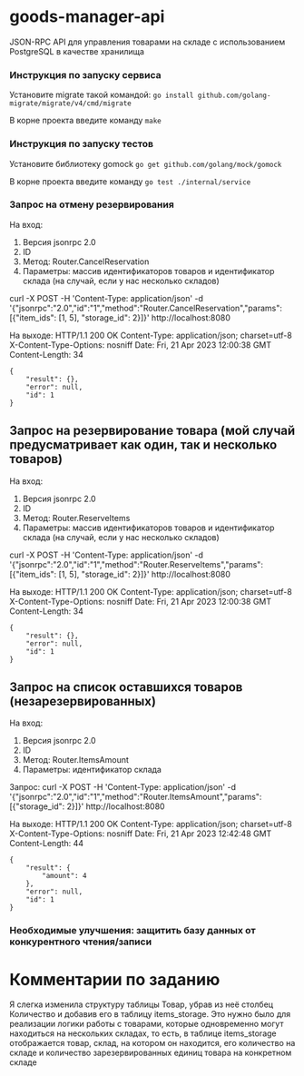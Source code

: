 # goods-manager-api
JSON-RPC API для управления товарами на складе с использованием PostgreSQL в качестве хранилища

### Инструкция по запуску сервиса
Установите migrate такой командой: `go install github.com/golang-migrate/migrate/v4/cmd/migrate`

В корне проекта введите команду `make`

### Инструкция по запуску тестов
Установите библиотеку gomock `go get github.com/golang/mock/gomock`

В корне проекта введите команду `go test ./internal/service`

### Запрос на отмену резервирования
На вход: 
1. Версия jsonrpc 2.0
2. ID
3. Метод: Router.CancelReservation
4. Параметры: массив идентификаторов товаров и идентификатор склада (на случай, если у нас несколько складов)

curl -X POST
     -H 'Content-Type: application/json'
     -d '{"jsonrpc":"2.0","id":"1","method":"Router.CancelReservation","params":[{"item_ids": [1, 5], "storage_id": 2}]}'
     http://localhost:8080

На выходе:
    HTTP/1.1 200 OK
    Content-Type: application/json; charset=utf-8
    X-Content-Type-Options: nosniff
    Date: Fri, 21 Apr 2023 12:00:38 GMT
    Content-Length: 34
    
    {
        "result": {},
        "error": null,
        "id": 1
    }

## Запрос на резервирование товара (мой случай предусматривает как один, так и несколько товаров)

На вход:
1. Версия jsonrpc 2.0
2. ID
3. Метод: Router.ReserveItems 
4. Параметры: массив идентификаторов товаров и идентификатор склада (на случай, если у нас несколько складов)

curl -X POST
    -H 'Content-Type: application/json'
    -d '{"jsonrpc":"2.0","id":"1","method":"Router.ReserveItems","params":[{"item_ids": [1, 5], "storage_id": 2}]}'
    http://localhost:8080

На выходе:
    HTTP/1.1 200 OK
    Content-Type: application/json; charset=utf-8
    X-Content-Type-Options: nosniff
    Date: Fri, 21 Apr 2023 12:00:38 GMT
    Content-Length: 34

    {
        "result": {},
        "error": null,
        "id": 1
    }

## Запрос на список оставшихся товаров (незарезервированных)

На вход:
1. Версия jsonrpc 2.0
2. ID
3. Метод: Router.ItemsAmount 
4. Параметры: идентификатор склада

Запрос:
    curl -X POST
        -H 'Content-Type: application/json'
        -d '{"jsonrpc":"2.0","id":"1","method":"Router.ItemsAmount","params":[{"storage_id": 2}]}'
        http://localhost:8080

На выходе:
    HTTP/1.1 200 OK
    Content-Type: application/json; charset=utf-8
    X-Content-Type-Options: nosniff
    Date: Fri, 21 Apr 2023 12:42:48 GMT
    Content-Length: 44
    
    {
        "result": {
            "amount": 4
        },
        "error": null,
        "id": 1
    }


### Необходимые улучшения: защитить базу данных от конкурентного чтения/записи


# Комментарии по заданию
Я слегка изменила структуру таблицы Товар, убрав из неё столбец Количество и добавив его в таблицу items_storage.
Это нужно было для реализации логики работы с товарами, которые одновременно могут находиться на нескольких складах,
то есть, в таблице items_storage отображается товар, склад, на котором он находится, его количество на складе 
и количество зарезервированных единиц товара на конкретном складе
